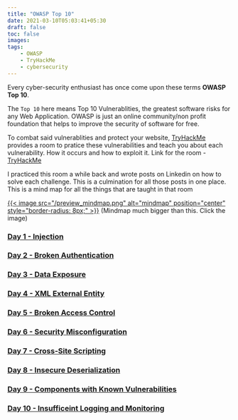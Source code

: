 ```yaml
---
title: "OWASP Top 10"
date: 2021-03-10T05:03:41+05:30
draft: false
toc: false
images:
tags:
    - OWASP 
    - TryHackMe
    - cybersecurity
---
```


Every cyber-security enthusiast has once come upon these terms **OWASP Top 10**. 

The ```Top 10``` here means Top 10 Vulnerablities, the greatest software risks for any Web Application. OWASP is just an online community/non profit foundation that helps to improve the security of software for free.

To combat said vulnerablities and protect your website, [TryHackMe](https://tryhackme.com/) provides a room to pratice these vulnerabilities and teach you about each vulnerability. How it occurs and how to exploit it. 
Link for the room - [TryHackMe](https://tryhackme.com/room/owasptop10)

I practiced this room a while back and wrote posts on Linkedin on how to solve each challenge. This is a culmination for all those posts in one place. This is a mind map for all the things that are taught in that room

[{{< image src="/preview_mindmap.png" alt="mindmap" position="center" style="border-radius: 8px;" >}}](https://drive.google.com/file/d/1aBwE1J8sItyXawcbEt5YtiFXxnt50n6O/view?usp=sharing)
(Mindmap much bigger than this. Click the image)


### [Day 1 - Injection](https://lnkd.in/gmzbwgi) 


### [Day 2 - Broken Authentication](https://lnkd.in/df93YQm)



### [Day 3 - Data Exposure](https://lnkd.in/d2raTVQ)



### [Day 4 - XML External Entity](https://lnkd.in/dwCjwBF) 



### [Day 5 - Broken Access Control](https://lnkd.in/d77jsPj)



### [Day 6 - Security Misconfiguration](https://lnkd.in/dtF2FaU)



### [Day 7 - Cross-Site Scripting](https://lnkd.in/dhfK4sN)



### [Day 8 - Insecure Deserialization](https://lnkd.in/dE7ybe2)



### [Day 9 - Components with Known Vulnerabilities](https://lnkd.in/gTBsPg8)



### [Day 10 - Insufficeint Logging and Monitoring](https://lnkd.in/d5s-Jgw)


